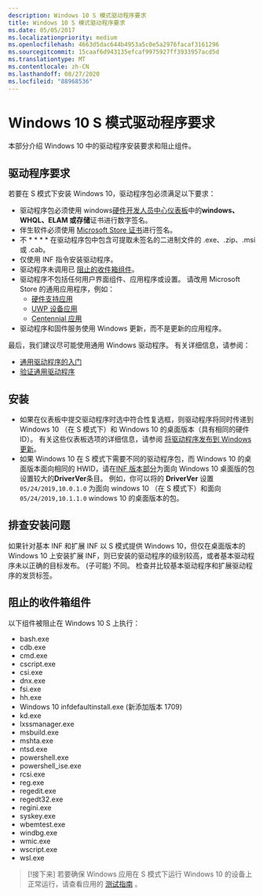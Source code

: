 ```yaml
---
description: Windows 10 S 模式驱动程序要求
title: Windows 10 S 模式驱动程序要求
ms.date: 05/05/2017
ms.localizationpriority: medium
ms.openlocfilehash: 4663d5dac644b4953a5c0e5a2976facaf3161296
ms.sourcegitcommit: 15caaf6d943135efcaf9975927ff3933957acd5d
ms.translationtype: MT
ms.contentlocale: zh-CN
ms.lasthandoff: 08/27/2020
ms.locfileid: "88968536"
---
```

# <a name="windows-10-in-s-mode-driver-requirements"></a>Windows 10 S 模式驱动程序要求

本部分介绍 Windows 10 中的驱动程序安装要求和阻止组件。  

## <a name="driver-requirements"></a>驱动程序要求

若要在 S 模式下安装 Windows 10，驱动程序包必须满足以下要求：

-   驱动程序包必须使用 windows[硬件开发人员中心仪表板](https://aka.ms/DevCenterPortal)中的**windows、WHQL、ELAM 或存储**证书进行数字签名。
-   伴生软件必须使用 [Microsoft Store 证书](https://docs.microsoft.com/windows/uwp/publish/the-app-certification-process)进行签名。
-   不 \* \* \* \* 在驱动程序包中包含可提取未签名的二进制文件的 .exe、.zip、.msi 或 .cab。
-   仅使用 INF 指令安装驱动程序。
-   驱动程序未调用已 [阻止的收件箱组件](#blocked-inbox-components)。
-   驱动程序不包括任何用户界面组件、应用程序或设置。  请改用 Microsoft Store 的通用应用程序，例如：
    *  [硬件支持应用](https://docs.microsoft.com/windows-hardware/drivers/devapps/hardware-access-for-universal-windows-platform-apps)
    *  [UWP 设备应用](https://docs.microsoft.com/windows-hardware/drivers/devapps/meet-uwp-device-apps)
    *  [Centennial 应用](https://developer.microsoft.com/windows/bridges/desktop)
-   驱动程序和固件服务使用 Windows 更新，而不是更新的应用程序。

最后，我们建议尽可能使用通用 Windows 驱动程序。  有关详细信息，请参阅：

-   [通用驱动程序的入门](https://docs.microsoft.com/windows-hardware/drivers/develop/getting-started-with-universal-drivers)
-   [验证通用驱动程序](https://docs.microsoft.com/windows-hardware/drivers/develop/validating-universal-drivers)

## <a name="installation"></a>安装

* 如果在仪表板中提交驱动程序时选中符合性复选框，则驱动程序将同时传递到 Windows 10 （在 S 模式下）和 Windows 10 的桌面版本（具有相同的硬件 ID）。 有关这些仪表板选项的详细信息，请参阅 [将驱动程序发布到 Windows 更新](https://docs.microsoft.com/windows-hardware/drivers/dashboard/publish-a-driver-to-windows-update)。
* 如果 Windows 10 在 S 模式下需要不同的驱动程序包，而 Windows 10 的桌面版本面向相同的 HWID，请在[INF 版本部分](https://docs.microsoft.com/windows-hardware/drivers/install/inf-version-section)为面向 Windows 10 桌面版的包设置较大的**DriverVer**条目。  例如，你可以将的 **DriverVer** 设置 `05/24/2019,10.0.1.0` 为面向 windows 10 （在 S 模式下）和面向 `05/24/2019,10.1.1.0` windows 10 的桌面版本的包。

## <a name="troubleshooting-installation"></a>排查安装问题

如果针对基本 INF 和扩展 INF 以 S 模式提供 Windows 10，但仅在桌面版本的 Windows 10 上安装扩展 INF，则已安装的驱动程序的级别较高，或者基本驱动程序未以正确的目标发布。   (子可能) 不同。    检查并比较基本驱动程序和扩展驱动程序的发货标签。

## <a name="blocked-inbox-components"></a>阻止的收件箱组件

以下组件被阻止在 Windows 10 S 上执行：

-   bash.exe
-   cdb.exe
-   cmd.exe
-   cscript.exe
-   csi.exe
-   dnx.exe
-   fsi.exe
-   hh.exe
-   Windows 10 infdefaultinstall.exe (新添加版本 1709) 
-   kd.exe
-   lxssmanager.exe
-   msbuild.exe
-   mshta.exe
-   ntsd.exe
-   powershell.exe
-   powershell_ise.exe
-   rcsi.exe
-   reg.exe
-   regedit.exe  
-   regedt32.exe
-   regini.exe
-   syskey.exe
-   wbemtest.exe
-   windbg.exe
-   wmic.exe
-   wscript.exe
-   wsl.exe

> [!接下来] 若要确保 Windows 应用在 S 模式下运行 Windows 10 的设备上正常运行，请查看应用的 [测试指南](https://docs.microsoft.com/windows/uwp/porting/desktop-to-uwp-test-windows-s) 。 
